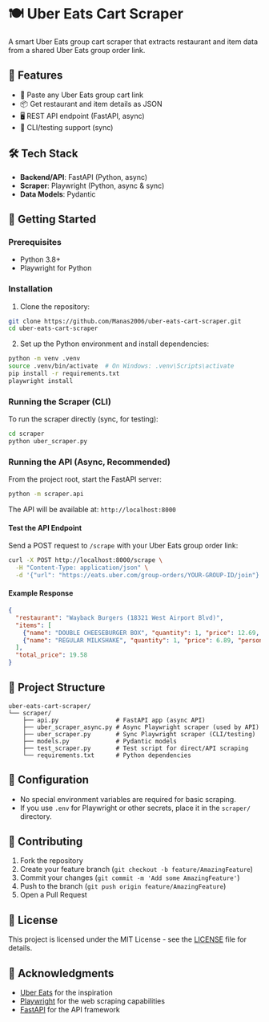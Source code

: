 # 🍽️ Uber Eats Cart Scraper

A smart Uber Eats group cart scraper that extracts restaurant and item data from a shared Uber Eats group order link.

## 🌟 Features

- 🔗 Paste any Uber Eats group cart link
- 📦 Get restaurant and item details as JSON
- 🖥️ REST API endpoint (FastAPI, async)
- 🐍 CLI/testing support (sync)

## 🛠️ Tech Stack

- **Backend/API**: FastAPI (Python, async)
- **Scraper**: Playwright (Python, async & sync)
- **Data Models**: Pydantic

## 🚀 Getting Started

### Prerequisites

- Python 3.8+
- Playwright for Python

### Installation

1. Clone the repository:
```bash
git clone https://github.com/Manas2006/uber-eats-cart-scraper.git
cd uber-eats-cart-scraper
```

2. Set up the Python environment and install dependencies:
```bash
python -m venv .venv
source .venv/bin/activate  # On Windows: .venv\Scripts\activate
pip install -r requirements.txt
playwright install
```

### Running the Scraper (CLI)

To run the scraper directly (sync, for testing):
```bash
cd scraper
python uber_scraper.py
```

### Running the API (Async, Recommended)

From the project root, start the FastAPI server:
```bash
python -m scraper.api
```

The API will be available at: `http://localhost:8000`

#### Test the API Endpoint

Send a POST request to `/scrape` with your Uber Eats group order link:
```bash
curl -X POST http://localhost:8000/scrape \
  -H "Content-Type: application/json" \
  -d '{"url": "https://eats.uber.com/group-orders/YOUR-GROUP-ID/join"}'
```

#### Example Response
```json
{
  "restaurant": "Wayback Burgers (18321 West Airport Blvd)",
  "items": [
    {"name": "DOUBLE CHEESEBURGER BOX", "quantity": 1, "price": 12.69, "person": "Manas"},
    {"name": "REGULAR MILKSHAKE", "quantity": 1, "price": 6.89, "person": "Manas"}
  ],
  "total_price": 19.58
}
```

## 📁 Project Structure

```
uber-eats-cart-scraper/
└── scraper/
    ├── api.py                # FastAPI app (async API)
    ├── uber_scraper_async.py # Async Playwright scraper (used by API)
    ├── uber_scraper.py       # Sync Playwright scraper (CLI/testing)
    ├── models.py             # Pydantic models
    ├── test_scraper.py       # Test script for direct/API scraping
    └── requirements.txt      # Python dependencies
```

## 🔧 Configuration

- No special environment variables are required for basic scraping.
- If you use `.env` for Playwright or other secrets, place it in the `scraper/` directory.

## 🤝 Contributing

1. Fork the repository
2. Create your feature branch (`git checkout -b feature/AmazingFeature`)
3. Commit your changes (`git commit -m 'Add some AmazingFeature'`)
4. Push to the branch (`git push origin feature/AmazingFeature`)
5. Open a Pull Request

## 📝 License

This project is licensed under the MIT License - see the [LICENSE](LICENSE) file for details.

## 🙏 Acknowledgments

- [Uber Eats](https://www.ubereats.com/) for the inspiration
- [Playwright](https://playwright.dev/) for the web scraping capabilities
- [FastAPI](https://fastapi.tiangolo.com/) for the API framework 